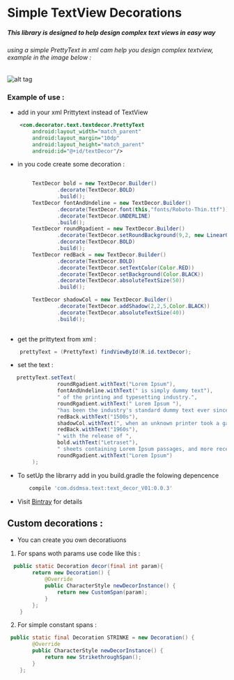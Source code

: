 # Simple TextView Decorations

##### This library is designed to help design complex text views in easy way

###### using a simple PrettyText in xml cam help you design complex textview, example in the image below :
 
![alt tag](https://s26.postimg.org/kurrj1u5l/Screenshot_2016_08_25_15_07_15.png)

### Example of use :
-  add in your xml Prittytext instead of TextView
```xml
    <com.decorator.text.textdecor.PrettyText
        android:layout_width="match_parent"
        android:layout_margin="10dp"
        android:layout_height="match_parent"
        android:id="@+id/textDecor"/>
```
- in you code create some decoration :
```java
 
        TextDecor bold = new TextDecor.Builder()
                .decorate(TextDecor.BOLD)
                .build();
        TextDecor fontAndUndeline = new TextDecor.Builder()
                .decorate(TextDecor.font(this,"fonts/Roboto-Thin.ttf"))
                .decorate(TextDecor.UNDERLINE)
                .build();
        TextDecor roundRgadient = new TextDecor.Builder()
                .decorate(TextDecor.setRoundBackground(9,2, new LinearGradient(0,0,545,545,Color.CYAN,Color.BLUE, Shader.TileMode.CLAMP),Color.BLACK))
                .decorate(TextDecor.BOLD)
                .build();
        TextDecor redBack = new TextDecor.Builder()
                .decorate(TextDecor.BOLD)
                .decorate(TextDecor.setTextColor(Color.RED))
                .decorate(TextDecor.setBackground(Color.BLACK))
                .decorate(TextDecor.absoluteTextSize(50))
                .build();

        TextDecor shadowCol = new TextDecor.Builder()
                .decorate(TextDecor.addShadow(2,2,5,Color.BLACK))
                .decorate(TextDecor.absoluteTextSize(40))
                .build();
 
```
-  get the prittytext from xml :
```java
    prettyText = (PrettyText) findViewById(R.id.textDecor);
```

-  set the text : 
```java
   prettyText.setText(
                roundRgadient.withText("Lorem Ipsum"),
                fontAndUndeline.withText(" is simply dummy text"),
                " of the printing and typesetting industry.",
                roundRgadient.withText(" Lorem Ipsum "),
                "has been the industry's standard dummy text ever since the ",
                redBack.withText("1500s"),
                shadowCol.withText(", when an unknown printer took a galley of type and scrambled it to make a type specimen book. It has survived not only five centuries, but also the leap into electronic typesetting, remaining essentially unchanged. It was popularised in the "),
                redBack.withText("1960s"),
                " with the release of ",
                bold.withText("Letraset"),
                " sheets containing Lorem Ipsum passages, and more recently with desktop publishing software like Aldus PageMaker including versions of ",
                roundRgadient.withText("Lorem Ipsum")
        );
```

- To setUp the librarry add in you build.gradle the folowing depencence
```groovy
       compile 'com.dsdmsa.text:text_decor_V01:0.0.3'
```
- Visit [Bintray](https://bintray.com/dsdmsa/AndroidText/com.dsdmsa.text) for details

## Custom decorations :
-  You can create you own decoratiuons
1.  For spans woth params use code like this :
```java
  public static Decoration decor(final int param){
        return new Decoration() {
            @Override
            public CharacterStyle newDecorInstance() {
                return new CustomSpan(param);
            }
        };
    }
```
2. For simple constant spans :
```java
 public static final Decoration STRINKE = new Decoration() {
        @Override
        public CharacterStyle newDecorInstance() {
            return new StrikethroughSpan();
        }
    };
```





